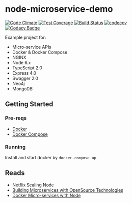 # node-microservice-demo
[![Code Climate](https://codeclimate.com/github/swimlane/node-microservice-demo/badges/gpa.svg)](https://codeclimate.com/github/swimlane/node-microservice-demo)
[![Test Coverage](https://codeclimate.com/github/swimlane/node-microservice-demo/badges/coverage.svg)](https://codeclimate.com/github/swimlane/node-microservice-demo/coverage)
[![Build Status](https://travis-ci.org/swimlane/node-microservice-demo.svg?branch=master)](https://travis-ci.org/swimlane/node-microservice-demo)
[![codecov](https://codecov.io/gh/swimlane/node-microservice-demo/branch/master/graph/badge.svg)](https://codecov.io/gh/swimlane/node-microservice-demo)
[![Codacy Badge](https://api.codacy.com/project/badge/Grade/bbf1a748327f47babd50cdeb86587353)](https://www.codacy.com/app/Swimlane/node-microservice-demo?utm_source=github.com&amp;utm_medium=referral&amp;utm_content=swimlane/node-microservice-demo&amp;utm_campaign=Badge_Grade)

Example project for:

- Micro-service APIs
- Docker & Docker Compose
- NGINX
- Node 6.x
- TypeScript 2.0
- Express 4.0
- Swagger 2.0
- Neo4j
- MongoDB


## Getting Started
### Pre-reqs
- [Docker](https://docs.docker.com/engine/installation/)
- [Docker Compose](https://docs.docker.com/compose/)

### Running
Install and start docker by `docker-compose up`.

## Reads
- [Netflix Scaling Node](https://medium.com/@nodejs/netflixandchill-how-netflix-scales-with-node-js-and-containers-cf63c0b92e57#.9bzn8wm4u)
- [Building Microservices with OpenSource Technologies](http://www.developer.com/open/building-microservices-with-open-source-technologies.html)
- [Docker Micro-services with Node](http://anandmanisankar.com/posts/docker-container-nginx-node-redis-example/)
